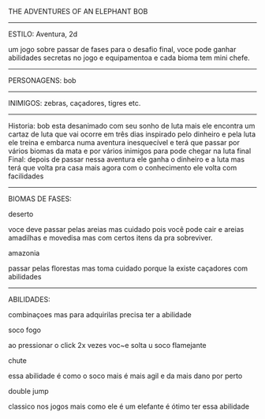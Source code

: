 THE ADVENTURES OF AN ELEPHANT BOB

---

ESTILO: Aventura, 2d
     
um jogo sobre passar de fases para o desafio final,
voce pode ganhar abilidades secretas no jogo e equipamentoa
e cada bioma tem mini chefe.

---

PERSONAGENS: bob

---

INIMIGOS: zebras, caçadores, tigres etc.

---

Historia: bob esta desanimado com seu sonho de luta mais ele encontra um cartaz de luta que vai ocorre em três dias inspirado pelo dinheiro
e pela luta ele treina e embarca numa aventura inesquecível e terá que passar por vários biomas da mata e por vários inimigos para pode chegar
na luta final	
Final: depois de passar nessa aventura ele ganha o dinheiro e a luta mas terá que volta pra casa mais agora com o conhecimento ele volta com facilidades

---

BIOMAS DE FASES:
    
deserto
     
voce deve passar pelas areias mas cuidado pois você pode cair e areias amadilhas e movedisa 
mas com certos itens da pra sobreviver.
     
amazonia
     
passar pelas florestas mas toma cuidado porque la existe caçadores com abilidades     
     
---
     
ABILIDADES: 
     
combinaçoes mas para adquirilas precisa ter a abilidade     

soco fogo 

ao pressionar o click 2x vezes voc~e solta u soco flamejante

chute

essa abilidade é como o soco mais é mais agil e da mais dano por perto

double jump

classico nos jogos mais como ele é um elefante é ótimo ter essa abilidade
